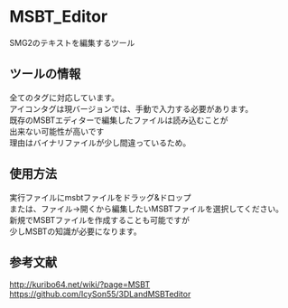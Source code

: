 # MSBT_Editor
SMG2のテキストを編集するツール
## ツールの情報
全てのタグに対応しています。</br>
アイコンタグは現バージョンでは、手動で入力する必要があります。</br>
既存のMSBTエディターで編集したファイルは読み込むことが</br>
出来ない可能性が高いです</br>
理由はバイナリファイルが少し間違っているため。
## 使用方法
実行ファイルにmsbtファイルをドラッグ&ドロップ</br>
または、ファイル→開くから編集したいMSBTファイルを選択してください。</br>
新規でMSBTファイルを作成することも可能ですが</br>
少しMSBTの知識が必要になります。

## 参考文献
http://kuribo64.net/wiki/?page=MSBT</br>
https://github.com/IcySon55/3DLandMSBTeditor

